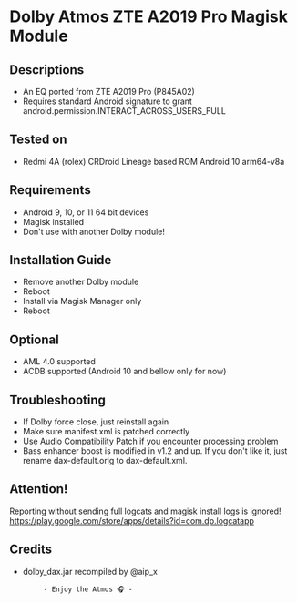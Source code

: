 # Dolby Atmos ZTE A2019 Pro Magisk Module

## Descriptions
- An EQ ported from ZTE A2019 Pro (P845A02)
- Requires standard Android signature to grant android.permission.INTERACT_ACROSS_USERS_FULL

## Tested on
- Redmi 4A (rolex) CRDroid Lineage based ROM Android 10 arm64-v8a

## Requirements
- Android 9, 10, or 11 64 bit devices
- Magisk installed
- Don't use with another Dolby module!

## Installation Guide
- Remove another Dolby module
- Reboot
- Install via Magisk Manager only
- Reboot

## Optional
- AML 4.0 supported
- ACDB supported (Android 10 and bellow only for now)

## Troubleshooting
- If Dolby force close, just reinstall again
- Make sure manifest.xml is patched correctly
- Use Audio Compatibility Patch if you encounter processing problem
- Bass enhancer boost is modified in v1.2 and up. If you don't like it, just rename dax-default.orig to dax-default.xml.

## Attention!
Reporting without sending full logcats and magisk install logs is ignored!
https://play.google.com/store/apps/details?id=com.dp.logcatapp

## Credits
- dolby_dax.jar recompiled by @aip_x




           - Enjoy the Atmos 🎧 -
